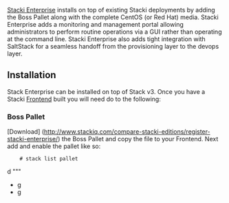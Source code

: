 [Stacki Enterprise](http://stackiq.com/compare-stacki-editions/) installs on top of existing Stacki deployments by adding the Boss Pallet along with the complete CentOS (or Red Hat) media.  Stacki Enterprise adds a monitoring and management portal allowing administrators to perform routine operations via a GUI rather than operating at the command line.  Stacki Enterprise also adds tight integration with SaltStack for a seamless handoff from the provisioning layer to the devops layer.

## Installation

Stack Enterprise can be installed on top of Stack v3.  Once you have a Stacki [Frontend](Frontend-Installation) built you will need do to the following:

### Boss Pallet

[Download] (http://www.stackiq.com/compare-stacki-editions/register-stacki-enterprise/) the Boss Pallet and copy the file to your Frontend.  Next add and enable the pallet like so:

        # stack list pallet

d
"""


  * g
* g

